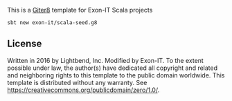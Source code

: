 This is a [Giter8][g8] template for Exon-IT Scala projects

```
sbt new exon-it/scala-seed.g8
```

License
-------
Written in 2016 by Lightbend, Inc.
Modified by Exon-IT.
To the extent possible under law, the author(s) have dedicated all copyright and related and neighboring rights to
this template to the public domain worldwide. This template is distributed without any warranty.
See <https://creativecommons.org/publicdomain/zero/1.0/>.

[g8]: http://www.foundweekends.org/giter8/
